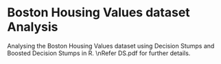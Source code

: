 # Boston Housing Values dataset Analysis
Analysing the Boston Housing Values dataset using Decision Stumps and Boosted Decision Stumps in R.
\nRefer DS.pdf for further details.
